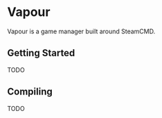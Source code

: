 Vapour
======

Vapour is a game manager built around SteamCMD.

Getting Started
---------------

TODO

Compiling
---------

TODO